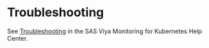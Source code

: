 # Troubleshooting

See [Troubleshooting](https://documentation.sas.com/?cdcId=obsrvcdc&cdcVersion=default&docsetId=obsrvdply&docsetTarget=p1f3c5so49c0fyn1hrdplosqc6l1.htm) in the SAS Viya Monitoring for Kubernetes Help Center.
